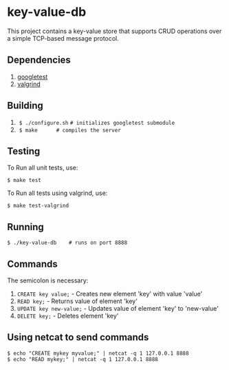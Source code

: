 # key-value-db

This project contains a key-value store that supports CRUD operations over a simple TCP-based message protocol.

## Dependencies
  
1.  [googletest](https://github.com/google/googletest) 
2.  [valgrind](http://valgrind.org/)

## Building

1.  `$ ./configure.sh` `# initializes googletest submodule`
2.  `$ make`                `# compiles the server`

## Testing

To Run all unit tests, use:

    $ make test
 
To Run all tests using valgrind, use:

    $ make test-valgrind
    
## Running

    $ ./key-value-db    # runs on port 8888
  
## Commands

The semicolon is necessary:

1. `CREATE key value;` - Creates new element 'key' with value 'value'
2. `READ key;` - Returns value of element 'key'
3. `UPDATE key new-value;` - Updates value of element 'key' to 'new-value'
4. `DELETE key;` - Deletes element 'key'

## Using netcat to send commands

```
$ echo "CREATE mykey myvalue;" | netcat -q 1 127.0.0.1 8888
$ echo "READ mykey;" | netcat -q 1 127.0.0.1 8888
```
